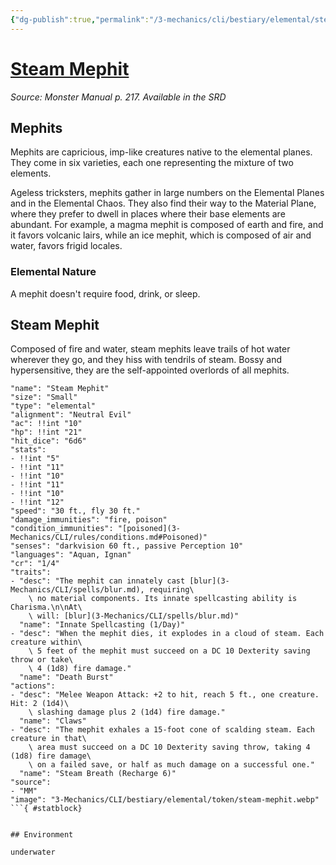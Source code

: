 ```yaml
---
{"dg-publish":true,"permalink":"/3-mechanics/cli/bestiary/elemental/steam-mephit/","tags":["ttrpg-cli/compendium/src/5e/mm","ttrpg-cli/monster/cr/1-4","ttrpg-cli/monster/environment/underwater","ttrpg-cli/monster/size/small","ttrpg-cli/monster/type/elemental"],"noteIcon":""}
---
```


# [Steam Mephit](3-Mechanics\CLI\bestiary\elemental/steam-mephit.md)
*Source: Monster Manual p. 217. Available in the <span title='Systems Reference Document (5.1)'>SRD</span>*  

## Mephits

Mephits are capricious, imp-like creatures native to the elemental planes. They come in six varieties, each one representing the mixture of two elements.

Ageless tricksters, mephits gather in large numbers on the Elemental Planes and in the Elemental Chaos. They also find their way to the Material Plane, where they prefer to dwell in places where their base elements are abundant. For example, a magma mephit is composed of earth and fire, and it favors volcanic lairs, while an ice mephit, which is composed of air and water, favors frigid locales.

### Elemental Nature

A mephit doesn't require food, drink, or sleep.

## Steam Mephit

Composed of fire and water, steam mephits leave trails of hot water wherever they go, and they hiss with tendrils of steam. Bossy and hypersensitive, they are the self-appointed overlords of all mephits.

```statblock
"name": "Steam Mephit"
"size": "Small"
"type": "elemental"
"alignment": "Neutral Evil"
"ac": !!int "10"
"hp": !!int "21"
"hit_dice": "6d6"
"stats":
- !!int "5"
- !!int "11"
- !!int "10"
- !!int "11"
- !!int "10"
- !!int "12"
"speed": "30 ft., fly 30 ft."
"damage_immunities": "fire, poison"
"condition_immunities": "[poisoned](3-Mechanics/CLI/rules/conditions.md#Poisoned)"
"senses": "darkvision 60 ft., passive Perception 10"
"languages": "Aquan, Ignan"
"cr": "1/4"
"traits":
- "desc": "The mephit can innately cast [blur](3-Mechanics/CLI/spells/blur.md), requiring\
    \ no material components. Its innate spellcasting ability is Charisma.\n\nAt\
    \ will: [blur](3-Mechanics/CLI/spells/blur.md)"
  "name": "Innate Spellcasting (1/Day)"
- "desc": "When the mephit dies, it explodes in a cloud of steam. Each creature within\
    \ 5 feet of the mephit must succeed on a DC 10 Dexterity saving throw or take\
    \ 4 (1d8) fire damage."
  "name": "Death Burst"
"actions":
- "desc": "Melee Weapon Attack: +2 to hit, reach 5 ft., one creature. Hit: 2 (1d4)\
    \ slashing damage plus 2 (1d4) fire damage."
  "name": "Claws"
- "desc": "The mephit exhales a 15-foot cone of scalding steam. Each creature in that\
    \ area must succeed on a DC 10 Dexterity saving throw, taking 4 (1d8) fire damage\
    \ on a failed save, or half as much damage on a successful one."
  "name": "Steam Breath (Recharge 6)"
"source":
- "MM"
"image": "3-Mechanics/CLI/bestiary/elemental/token/steam-mephit.webp"
```{ #statblock}


## Environment

underwater